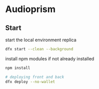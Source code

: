 # Audioprism

## Start 

start the local environment replica

```bash
dfx start --clean --background
```

install npm modules if not already installed

```bash
npm install
```

```bash
# deploying front and back
dfx deploy --no-wallet
```